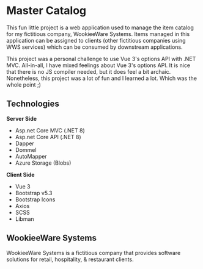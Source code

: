 # Master Catalog

This fun little project is a web application used to manage the item catalog for my fictitious company, WookieeWare Systems. Items managed 
in this application can be assigned to clients (other fictitious companies using WWS services) which can be consumed by downstream applications.

This project was a personal challenge to use Vue 3's options API with .NET MVC. All-in-all, I have mixed feelings about 
Vue 3's options API. It is nice that there is no JS compiler needed, but it does feel a bit archaic. Nonetheless, this project was 
a lot of fun and I learned a lot. Which was the whole point ;)

## Technologies

**Server Side**
* Asp.net Core MVC (.NET 8)
* Asp.net Core API (.NET 8)
* Dapper
* Dommel
* AutoMapper
* Azure Storage (Blobs)

**Client Side**
* Vue 3
* Bootstrap v5.3
* Bootstrap Icons
* Axios
* SCSS
* Libman

## WookieeWare Systems

WookieeWare Systems is a fictitious company that provides software solutions for retail, hospitality, & restaurant clients. 